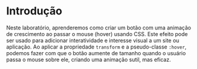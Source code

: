 # Introdução

Neste laboratório, aprenderemos como criar um botão com uma animação de crescimento ao passar o mouse (hover) usando CSS. Este efeito pode ser usado para adicionar interatividade e interesse visual a um site ou aplicação. Ao aplicar a propriedade `transform` e a pseudo-classe `:hover`, podemos fazer com que o botão aumente de tamanho quando o usuário passa o mouse sobre ele, criando uma animação sutil, mas eficaz.
